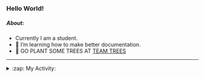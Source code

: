 ### Hello World!

##### About:
- Currently I am a student.
- 🌱 I’m learning how to make better documentation.
- 🌱 GO PLANT SOME TREES AT [TEAM TREES](https://teamtrees.org/)

---
<details>
  <summary>:zap: My Activity:</summary>
  
<!--START_SECTION:waka-->
![Code Time](http://img.shields.io/badge/Code%20Time-1%2C085%20hrs%2032%20mins-blue)

**I'm a Night 🦉** 

```text
🌞 Morning                1285 commits        ██░░░░░░░░░░░░░░░░░░░░░░░   09.16 % 
🌆 Daytime                4829 commits        █████████░░░░░░░░░░░░░░░░   34.42 % 
🌃 Evening                4094 commits        ███████░░░░░░░░░░░░░░░░░░   29.18 % 
🌙 Night                  3823 commits        ███████░░░░░░░░░░░░░░░░░░   27.25 % 
```
📅 **I'm Most Productive on Wednesday** 

```text
Monday                   2154 commits        ████░░░░░░░░░░░░░░░░░░░░░   15.35 % 
Tuesday                  1711 commits        ███░░░░░░░░░░░░░░░░░░░░░░   12.19 % 
Wednesday                3220 commits        ██████░░░░░░░░░░░░░░░░░░░   22.95 % 
Thursday                 1769 commits        ███░░░░░░░░░░░░░░░░░░░░░░   12.61 % 
Friday                   1389 commits        ██░░░░░░░░░░░░░░░░░░░░░░░   09.90 % 
Saturday                 1300 commits        ██░░░░░░░░░░░░░░░░░░░░░░░   09.27 % 
Sunday                   2488 commits        ████░░░░░░░░░░░░░░░░░░░░░   17.73 % 
```


📊 **This Week I Spent My Time On** 

```text
🔥 Editors: 
VS Code                  9 hrs 53 mins       █████████████████████████   100.00 % 

🐱‍💻 Projects: 
CSF22                    5 hrs 57 mins       ███████████████░░░░░░░░░░   60.25 % 
quizeco                  1 hr 45 mins        ████░░░░░░░░░░░░░░░░░░░░░   17.76 % 
technocean-frontend      1 hr 11 mins        ███░░░░░░░░░░░░░░░░░░░░░░   12.02 % 
praise                   52 mins             ██░░░░░░░░░░░░░░░░░░░░░░░   08.92 % 
os-lab                   5 mins              ░░░░░░░░░░░░░░░░░░░░░░░░░   00.89 % 
```


 Last Updated on 01/04/2023 09:07:32 UTC
<!--END_SECTION:waka-->
</details>
